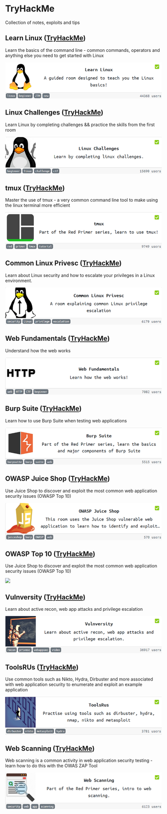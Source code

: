 # TryHackMe
Collection of notes, exploits and tips

## Learn Linux ([TryHackMe](https://tryhackme.com/room/zthlinux))
Learn the basics of the command line - common commands, operators and anything else you need to get started with Linux

[<img src="https://github.com/ComplexSec/tryhackme/blob/master/Learn%20Linux/images/learnlinux.png">](https://github.com/ComplexSec/tryhackme/tree/master/Learn%20Linux)

## Linux Challenges ([TryHackMe](https://tryhackme.com/room/linuxctf))
Learn Linux by completing challenges && practice the skills from the first room

[<img src="https://github.com/ComplexSec/tryhackme/blob/master/Linux%20Challenges/images/linuxchallenges.png">](https://github.com/ComplexSec/tryhackme/tree/master/Linux%20Challenges)

## tmux ([TryHackMe](https://tryhackme.com/room/rptmux))
Master the use of tmux - a very common command line tool to make using the linux terminal more efficient

[<img src="https://github.com/ComplexSec/tryhackme/blob/master/tmux/images/tmux.png">](https://github.com/ComplexSec/tryhackme/tree/master/tmux)

## Common Linux Privesc ([TryHackMe](https://tryhackme.com/room/commonlinuxprivesc))
Learn about Linux security and how to escalate your privileges in a Linux environment.

[<img src="https://github.com/ComplexSec/tryhackme/blob/master/Common%20Linux%20Privesc/images/commonlinuxprivesc.png">](https://github.com/ComplexSec/tryhackme/tree/master/Common%20Linux%20Privesc)

## Web Fundamentals ([TryHackMe](https://tryhackme.com/room/webfundamentals))
Understand how the web works

[<img src="https://github.com/ComplexSec/tryhackme/blob/master/Web%20Fundamentals/images/web_fundamentals.png">](https://github.com/ComplexSec/tryhackme/tree/master/Web%20Fundamentals)

## Burp Suite ([TryHackMe](https://tryhackme.com/room/rpburpsuite))
Learn how to use Burp Suite when testing web applications

[<img src="https://github.com/ComplexSec/tryhackme/blob/master/Burp%20Suite/images/burp_suite.png">](https://github.com/ComplexSec/tryhackme/tree/master/Burp%20Suite)

## OWASP Juice Shop ([TryHackMe](https://tryhackme.com/room/owaspjuiceshop))
Use Juice Shop to discover and exploit the most common web application security issues (OWASP Top 10)

[<img src="https://github.com/ComplexSec/tryhackme/blob/master/OWASP%20Juice%20Shop/images/owasp_juice_shop.png">](https://github.com/ComplexSec/tryhackme/tree/master/OWASP%20Juice%20Shop)

## OWASP Top 10 ([TryHackMe](https://tryhackme.com/room/owasptop10))
Use Juice Shop to discover and exploit the most common web application security issues (OWASP Top 10)

[<img src="https://github.com/ComplexSec/tryhackme/blob/master/OWASP%20Top%2010/images/top10.png">](https://github.com/ComplexSec/tryhackme/tree/master/OWASP%20Top%2010)

## Vulnversity ([TryHackMe](https://tryhackme.com/room/vulnversity))
Learn about active recon, web app attacks and privilege escalation

[<img src="https://github.com/ComplexSec/tryhackme/blob/master/Vulnversity/images/vulnversity.png">](https://github.com/ComplexSec/tryhackme/tree/master/Vulnversity)

## ToolsRUs ([TryHackMe](https://tryhackme.com/room/toolsrus))
Use common tools such as Nikto, Hydra, Dirbuster and more associated with web application security to enumerate and exploit an example application

[<img src="https://github.com/ComplexSec/tryhackme/blob/master/ToolsRUs/images/toolsrus.png">](https://github.com/ComplexSec/tryhackme/tree/master/ToolsRUs)

## Web Scanning ([TryHackMe](https://tryhackme.com/room/rpwebscanning))
Web scanning is a common activity in web application security testing - learn how to do this with the OWAS ZAP Tool

[<img src="https://github.com/ComplexSec/tryhackme/blob/master/Web%20Scanning/images/web_scanning.png">](https://github.com/ComplexSec/tryhackme/tree/master/Web%20Scanning)